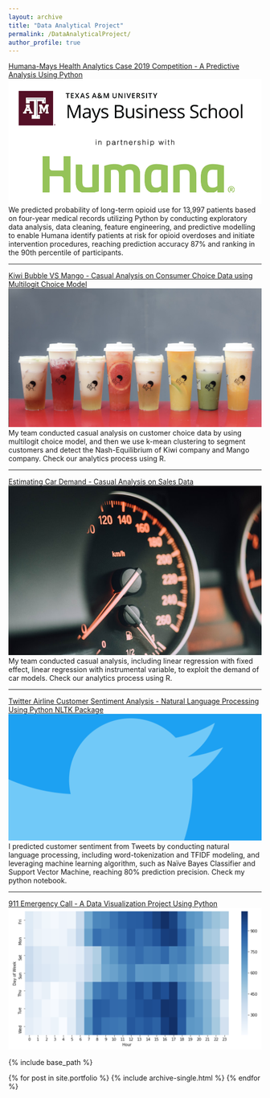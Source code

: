 ```yaml
---
layout: archive
title: "Data Analytical Project"
permalink: /DataAnalyticalProject/
author_profile: true
---
```


[Humana-Mays Health Analytics Case 2019 Competition - A Predictive Analysis Using Python](/Humana_May_Case_Competition.html)
![](/images/humana-mays.png)
We predicted probability of long-term opioid use for 13,997 patients based on four-year medical records utilizing Python by conducting exploratory data analysis, data cleaning, feature engineering, and predictive modelling to enable Humana identify patients at risk for opioid overdoses and initiate intervention procedures, reaching prediction accuracy 87% and ranking in the 90th percentile of participants.

---
[Kiwi Bubble VS Mango - Casual Analysis on Consumer Choice Data using Multilogit Choice Model](/pdf/PricingAnalyticsPJ2.pdf)
![](/images/PricingAnalyticsPJ2.png)
My team conducted casual analysis on customer choice data by using multilogit choice model, and then we use k-mean clustering to segment customers and detect the Nash-Equilibrium of Kiwi company and Mango company. Check our analytics process using R.

---
[Estimating Car Demand - Casual Analysis on Sales Data](/pdf/PricingAnalyticsPJ1.pdf)
![](/images/PPJ1.jpeg)
My team conducted casual analysis, including linear regression with fixed effect, linear regression with instrumental variable, to exploit the demand of car models. Check our analytics process using R.

---
[Twitter Airline Customer Sentiment Analysis - Natural Language Processing Using Python NLTK Package](/pdf/Twitter%20-%20Natural%20Language%20Processing.pdf)
![](/images/twitter.png)
I predicted customer sentiment from Tweets by conducting natural language processing, including word-tokenization and TFIDF modeling, and leveraging machine learning algorithm, such as Naïve Bayes Classifier and Support Vector Machine, reaching 80% prediction precision. Check my python notebook.

---

[911 Emergency Call - A Data Visualization Project Using Python](/911_descrptive_analysis.html)
![](/images/911%20Projct.png)

{% include base_path %}


{% for post in site.portfolio %}
  {% include archive-single.html %}
{% endfor %}
